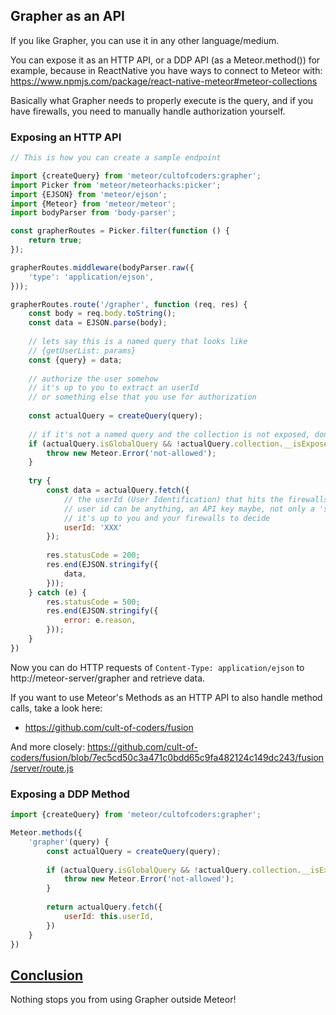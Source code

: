 ## Grapher as an API

If you like Grapher, you can use it in any other language/medium. 

You can expose it as an HTTP API, or a DDP API (as a Meteor.method()) for example,
because in ReactNative you have ways to connect to Meteor with:
https://www.npmjs.com/package/react-native-meteor#meteor-collections 

Basically what Grapher needs to properly execute is the query,
and if you have firewalls, you need to manually handle authorization yourself.

### Exposing an HTTP API

```js
// This is how you can create a sample endpoint

import {createQuery} from 'meteor/cultofcoders:grapher';
import Picker from 'meteor/meteorhacks:picker';
import {EJSON} from 'meteor/ejson';
import {Meteor} from 'meteor/meteor';
import bodyParser from 'body-parser';

const grapherRoutes = Picker.filter(function () {
    return true;
});

grapherRoutes.middleware(bodyParser.raw({
    'type': 'application/ejson',
}));

grapherRoutes.route('/grapher', function (req, res) {
    const body = req.body.toString();
    const data = EJSON.parse(body);
    
    // lets say this is a named query that looks like
    // {getUserList: params}
    const {query} = data;
    
    // authorize the user somehow
    // it's up to you to extract an userId
    // or something else that you use for authorization
    
    const actualQuery = createQuery(query);
    
    // if it's not a named query and the collection is not exposed, don't allow it.
    if (actualQuery.isGlobalQuery && !actualQuery.collection.__isExposedForGrapher) {
        throw new Meteor.Error('not-allowed');
    }
    
    try {
        const data = actualQuery.fetch({
            // the userId (User Identification) that hits the firewalls
            // user id can be anything, an API key maybe, not only a 'string'
            // it's up to you and your firewalls to decide
            userId: 'XXX'
        });
        
        res.statusCode = 200;
        res.end(EJSON.stringify({
            data,
        }));
    } catch (e) {
        res.statusCode = 500;
        res.end(EJSON.stringify({
            error: e.reason,
        }));
    }
})
```

Now you can do HTTP requests of `Content-Type: application/ejson` to http://meteor-server/grapher and retrieve data.

If you want to use Meteor's Methods as an HTTP API to also handle method calls, take a look here:
- https://github.com/cult-of-coders/fusion

And more closely: https://github.com/cult-of-coders/fusion/blob/7ec5cd50c3a471c0bdd65c9fa482124c149dc243/fusion/server/route.js

### Exposing a DDP Method
 
```js
import {createQuery} from 'meteor/cultofcoders:grapher';

Meteor.methods({
    'grapher'(query) {
        const actualQuery = createQuery(query);
        
        if (actualQuery.isGlobalQuery && !actualQuery.collection.__isExposedForGrapher) {
            throw new Meteor.Error('not-allowed');
        }
        
        return actualQuery.fetch({
            userId: this.userId,
        })
    }
})
```

## [Conclusion](table_of_contents.md)

Nothing stops you from using Grapher outside Meteor!
